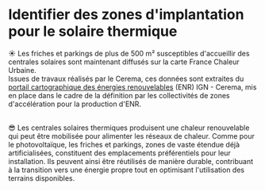 # Identifier des zones d'implantation pour le solaire thermique

☀️ Les friches et parkings de plus de 500 m² susceptibles d'accueillir des centrales solaires sont maintenant diffusés sur la carte France Chaleur Urbaine.\
Issues de travaux réalisés par le Cerema, ces données sont extraites du [portail cartographique des énergies renouvelables](https://geoservices.ign.fr/portail-cartographique-enr) (ENR) IGN - Cerema, mis en place dans le cadre de la définition par les collectivités de zones d'accélération pour la production d'ENR.

\
😎 Les centrales solaires thermiques produisent une chaleur renouvelable qui peut être mobilisée pour alimenter les réseaux de chaleur. Comme pour le photovoltaïque, les friches et parkings, zones de vaste étendue déjà artificialisées, constituent des emplacements préférentiels pour leur installation. Ils peuvent ainsi être réutilisés de manière durable, contribuant à la transition vers une énergie propre tout en optimisant l'utilisation des terrains disponibles.
